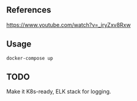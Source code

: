 ## References
https://www.youtube.com/watch?v=_iryZxv8Rxw
## Usage
```shell
docker-compose up
```
## TODO
Make it K8s-ready, ELK stack for logging.